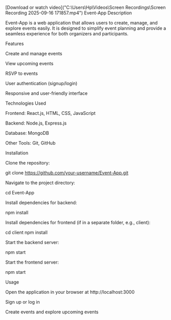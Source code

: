 [Download or watch video]("C:\Users\Hp\Videos\Screen Recordings\Screen Recording 2025-09-16 171857.mp4")
Event-App
Description

Event-App is a web application that allows users to create, manage, and explore events easily. It is designed to simplify event planning and provide a seamless experience for both organizers and participants.

Features

Create and manage events

View upcoming events

RSVP to events

User authentication (signup/login)

Responsive and user-friendly interface

Technologies Used

Frontend: React.js, HTML, CSS, JavaScript

Backend: Node.js, Express.js

Database: MongoDB

Other Tools: Git, GitHub


Installation

Clone the repository:

git clone https://github.com/your-username/Event-App.git


Navigate to the project directory:

cd Event-App


Install dependencies for backend:

npm install


Install dependencies for frontend (if in a separate folder, e.g., client):

cd client
npm install


Start the backend server:

npm start


Start the frontend server:

npm start

Usage

Open the application in your browser at http://localhost:3000

Sign up or log in

Create events and explore upcoming events
